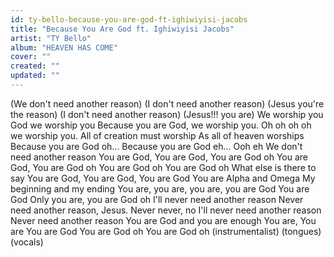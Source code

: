 ```yaml
---
id: ty-bello-because-you-are-god-ft-ighiwiyisi-jacobs
title: "Because You Are God ft. Ighiwiyisi Jacobs"
artist: "TY Bello"
album: "HEAVEN HAS COME"
cover: ""
created: ""
updated: ""
---
```


(We don't need another reason)
(I don't need another reason)
(Jesus you're the reason)
(I don't need another reason)
(Jesus!!! you are)
We worship you
God we worship you
Because you are God, we worship you.
Oh oh oh oh we worship you.
All of creation must worship
As all of heaven worships
Because you are God oh...
Because you are God eh...
Ooh eh
We don't need another reason
You are God, You are God, You are God oh
You are God, You are God oh
You are God oh
You are God oh
What else is there to say
You are God, You are God, You are God
You are Alpha and Omega
My beginning and my ending
You are, you are, you are, you are God
You are God
Only you are, you are God oh
I'll never need another reason
Never need another reason, Jesus.
Never never, no I'll never need another reason
Never need another reason
You are God and you are enough
You are, You are
You are God
You are God oh
You are God oh
(instrumentalist)
(tongues)
(vocals)